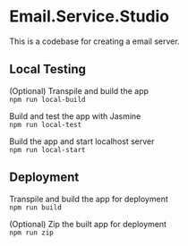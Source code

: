 # Email.Service.Studio
This is a codebase for creating a email server.

## Local Testing
(Optional) Transpile and build the app\
```npm run local-build```

Build and test the app with Jasmine\
```npm run local-test```

Build the app and start localhost server\
```npm run local-start```

## Deployment
Transpile and build the app for deployment\
```npm run build```

(Optional) Zip the built app for deployment\
```npm run zip```